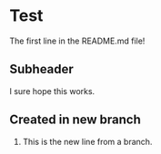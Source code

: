 # Test

The first line in the README.md file!

## Subheader

I sure hope this works.

## Created in new branch

1. This is the new line from a branch.
